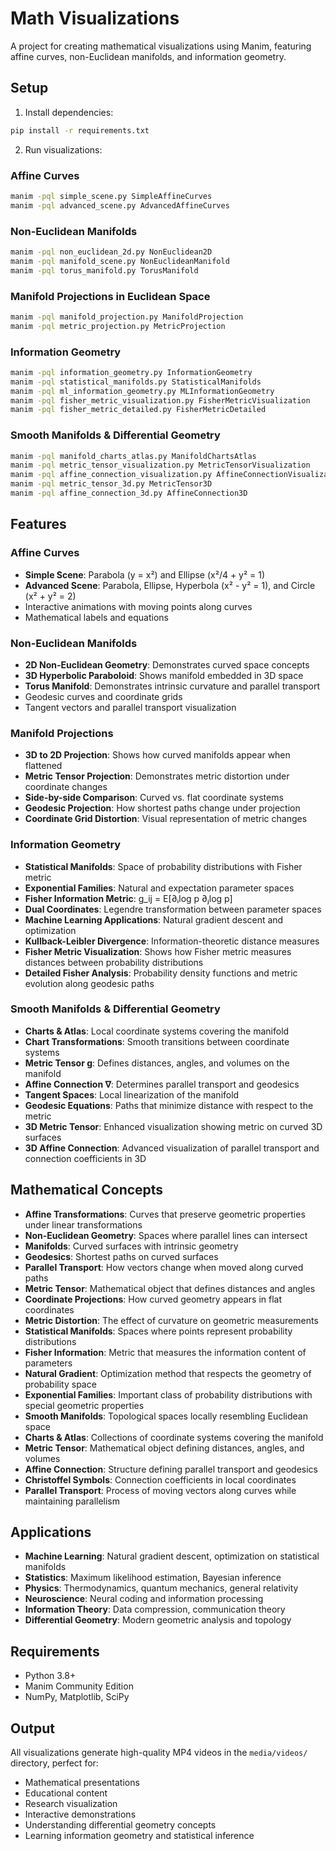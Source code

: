 # Math Visualizations

A project for creating mathematical visualizations using Manim, featuring affine curves, non-Euclidean manifolds, and information geometry.

## Setup

1. Install dependencies:
```bash
pip install -r requirements.txt
```

2. Run visualizations:

### Affine Curves
```bash
manim -pql simple_scene.py SimpleAffineCurves
manim -pql advanced_scene.py AdvancedAffineCurves
```

### Non-Euclidean Manifolds
```bash
manim -pql non_euclidean_2d.py NonEuclidean2D
manim -pql manifold_scene.py NonEuclideanManifold
manim -pql torus_manifold.py TorusManifold
```

### Manifold Projections in Euclidean Space
```bash
manim -pql manifold_projection.py ManifoldProjection
manim -pql metric_projection.py MetricProjection
```

### Information Geometry
```bash
manim -pql information_geometry.py InformationGeometry
manim -pql statistical_manifolds.py StatisticalManifolds
manim -pql ml_information_geometry.py MLInformationGeometry
manim -pql fisher_metric_visualization.py FisherMetricVisualization
manim -pql fisher_metric_detailed.py FisherMetricDetailed
```

### Smooth Manifolds & Differential Geometry
```bash
manim -pql manifold_charts_atlas.py ManifoldChartsAtlas
manim -pql metric_tensor_visualization.py MetricTensorVisualization
manim -pql affine_connection_visualization.py AffineConnectionVisualization
manim -pql metric_tensor_3d.py MetricTensor3D
manim -pql affine_connection_3d.py AffineConnection3D
```

## Features

### Affine Curves
- **Simple Scene**: Parabola (y = x²) and Ellipse (x²/4 + y² = 1)
- **Advanced Scene**: Parabola, Ellipse, Hyperbola (x² - y² = 1), and Circle (x² + y² = 2)
- Interactive animations with moving points along curves
- Mathematical labels and equations

### Non-Euclidean Manifolds
- **2D Non-Euclidean Geometry**: Demonstrates curved space concepts
- **3D Hyperbolic Paraboloid**: Shows manifold embedded in 3D space
- **Torus Manifold**: Demonstrates intrinsic curvature and parallel transport
- Geodesic curves and coordinate grids
- Tangent vectors and parallel transport visualization

### Manifold Projections
- **3D to 2D Projection**: Shows how curved manifolds appear when flattened
- **Metric Tensor Projection**: Demonstrates metric distortion under coordinate changes
- **Side-by-side Comparison**: Curved vs. flat coordinate systems
- **Geodesic Projection**: How shortest paths change under projection
- **Coordinate Grid Distortion**: Visual representation of metric changes

### Information Geometry
- **Statistical Manifolds**: Space of probability distributions with Fisher metric
- **Exponential Families**: Natural and expectation parameter spaces
- **Fisher Information Metric**: g_ij = E[∂ᵢlog p ∂ⱼlog p]
- **Dual Coordinates**: Legendre transformation between parameter spaces
- **Machine Learning Applications**: Natural gradient descent and optimization
- **Kullback-Leibler Divergence**: Information-theoretic distance measures
- **Fisher Metric Visualization**: Shows how Fisher metric measures distances between probability distributions
- **Detailed Fisher Analysis**: Probability density functions and metric evolution along geodesic paths

### Smooth Manifolds & Differential Geometry
- **Charts & Atlas**: Local coordinate systems covering the manifold
- **Chart Transformations**: Smooth transitions between coordinate systems
- **Metric Tensor g**: Defines distances, angles, and volumes on the manifold
- **Affine Connection ∇**: Determines parallel transport and geodesics
- **Tangent Spaces**: Local linearization of the manifold
- **Geodesic Equations**: Paths that minimize distance with respect to the metric
- **3D Metric Tensor**: Enhanced visualization showing metric on curved 3D surfaces
- **3D Affine Connection**: Advanced visualization of parallel transport and connection coefficients in 3D

## Mathematical Concepts

- **Affine Transformations**: Curves that preserve geometric properties under linear transformations
- **Non-Euclidean Geometry**: Spaces where parallel lines can intersect
- **Manifolds**: Curved surfaces with intrinsic geometry
- **Geodesics**: Shortest paths on curved surfaces
- **Parallel Transport**: How vectors change when moved along curved paths
- **Metric Tensor**: Mathematical object that defines distances and angles
- **Coordinate Projections**: How curved geometry appears in flat coordinates
- **Metric Distortion**: The effect of curvature on geometric measurements
- **Statistical Manifolds**: Spaces where points represent probability distributions
- **Fisher Information**: Metric that measures the information content of parameters
- **Natural Gradient**: Optimization method that respects the geometry of probability space
- **Exponential Families**: Important class of probability distributions with special geometric properties
- **Smooth Manifolds**: Topological spaces locally resembling Euclidean space
- **Charts & Atlas**: Collections of coordinate systems covering the manifold
- **Metric Tensor**: Mathematical object defining distances, angles, and volumes
- **Affine Connection**: Structure defining parallel transport and geodesics
- **Christoffel Symbols**: Connection coefficients in local coordinates
- **Parallel Transport**: Process of moving vectors along curves while maintaining parallelism

## Applications

- **Machine Learning**: Natural gradient descent, optimization on statistical manifolds
- **Statistics**: Maximum likelihood estimation, Bayesian inference
- **Physics**: Thermodynamics, quantum mechanics, general relativity
- **Neuroscience**: Neural coding and information processing
- **Information Theory**: Data compression, communication theory
- **Differential Geometry**: Modern geometric analysis and topology

## Requirements

- Python 3.8+
- Manim Community Edition
- NumPy, Matplotlib, SciPy

## Output

All visualizations generate high-quality MP4 videos in the `media/videos/` directory, perfect for:
- Mathematical presentations
- Educational content
- Research visualization
- Interactive demonstrations
- Understanding differential geometry concepts
- Learning information geometry and statistical inference
